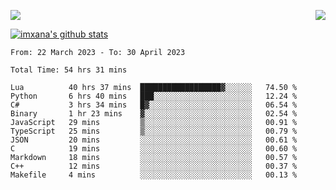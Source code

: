 <p>
  <a href="https://count.getloli.com/"><img src="https://count.getloli.com/get/@xana.readme?theme=moebooru-h"></a>
  <img src="https://weather-icon.journeyad.repl.co/@hangzhou?v=1" align="right">
</p>


<a href="https://github.com/imxana"><img align="center" src="https://github-readme-stats.vercel.app/api?username=imxana&show_icons=true&include_all_commits=true&hide_border=tru&custom_title=imxana%27s%20Github%20Stats" alt="imxana's github stats" /></a> 

<!--START_SECTION:waka-->

```text
From: 22 March 2023 - To: 30 April 2023

Total Time: 54 hrs 31 mins

Lua          40 hrs 37 mins  ██████████████████▓░░░░░░   74.50 %
Python       6 hrs 40 mins   ███░░░░░░░░░░░░░░░░░░░░░░   12.24 %
C#           3 hrs 34 mins   █▓░░░░░░░░░░░░░░░░░░░░░░░   06.54 %
Binary       1 hr 23 mins    ▓░░░░░░░░░░░░░░░░░░░░░░░░   02.54 %
JavaScript   29 mins         ▒░░░░░░░░░░░░░░░░░░░░░░░░   00.91 %
TypeScript   25 mins         ▒░░░░░░░░░░░░░░░░░░░░░░░░   00.79 %
JSON         20 mins         ░░░░░░░░░░░░░░░░░░░░░░░░░   00.61 %
C            19 mins         ░░░░░░░░░░░░░░░░░░░░░░░░░   00.60 %
Markdown     18 mins         ░░░░░░░░░░░░░░░░░░░░░░░░░   00.57 %
C++          12 mins         ░░░░░░░░░░░░░░░░░░░░░░░░░   00.37 %
Makefile     4 mins          ░░░░░░░░░░░░░░░░░░░░░░░░░   00.13 %
```

<!--END_SECTION:waka-->
